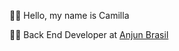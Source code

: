 👋🏻 Hello, my name is Camilla 


👩‍💻 Back End Developer at [Anjun Brasil](https://github.com/anjun-brasil "Anjun Brasil")

